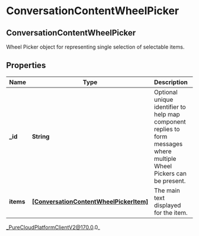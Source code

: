 # ConversationContentWheelPicker

## ConversationContentWheelPicker
Wheel Picker object for representing single selection of selectable items.

## Properties

|Name | Type | Description | Notes|
|------------ | ------------- | ------------- | -------------|
| **_id** | **String** | Optional unique identifier to help map component replies to form messages where multiple Wheel Pickers can be present. | [optional] |
| **items** | [**[ConversationContentWheelPickerItem]**]([ConversationContentWheelPickerItem]) | The main text displayed for the item. | |



_PureCloudPlatformClientV2@170.0.0_
